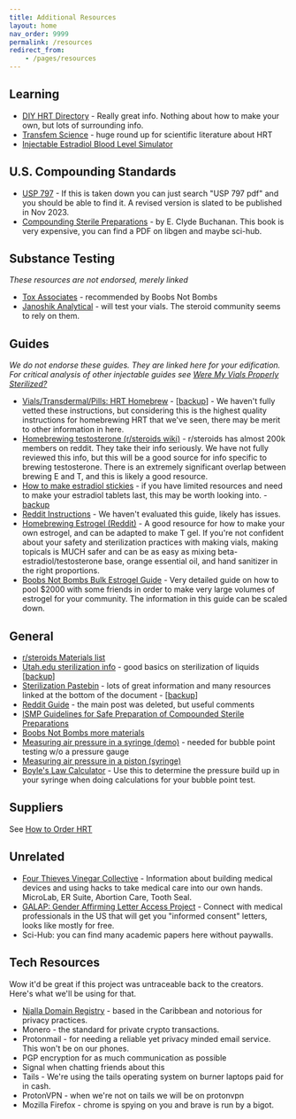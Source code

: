 ```yaml
---
title: Additional Resources
layout: home
nav_order: 9999
permalink: /resources
redirect_from:
    - /pages/resources
---
```


## Learning

* [DIY HRT Directory](https://diyhrt.wiki/index) - Really great info. Nothing about how to make your own, but lots of surrounding info.
* [Transfem Science](https://transfemscience.org/) - huge round up for scientific literature about HRT
* [Injectable Estradiol Blood Level Simulator](https://transfemscience.org/misc/injectable-e2-simulator-advanced/)

## U.S. Compounding Standards
* [USP 797](https://college.acaai.org/wp-content/uploads/2021/01/2019_USP_FINAL_2019-06-01.pdf) - If this is taken down you can just search "USP 797 pdf" and you should be able to find it. A revised version is slated to be published in Nov 2023.
* [Compounding Sterile Preparations](https://publications.ashp.org/display/book/9781585284856/9781585284856.xml) - by E. Clyde Buchanan. This book is very expensive, you can find a PDF on libgen and maybe sci-hub.

## Substance Testing
_These resources are not endorsed, merely linked_
* [Tox Associates](https://toxassociates.com/) - recommended by Boobs Not Bombs
* [Janoshik Analytical](https://janoshik.com/pricing/) - will test your vials. The steroid community seems to rely on them.


## Guides
_We do not endorse these guides. They are linked here for your edification. For critical analysis of other injectable guides see [Were My Vials Properly Sterilized?](/properly-sterilized)_
* [Vials/Transdermal/Pills: HRT Homebrew](https://files.catbox.moe/ax9efj.pdf) - [[backup](https://web.archive.org/web/20220809114615/https://files.catbox.moe/ax9efj.pdf)] - We haven't fully vetted these instructions, but considering this is the highest quality instructions for homebrewing HRT that we've seen, there may be merit to other information in here.
* [Homebrewing testosterone (r/steroids wiki)](https://www.reddit.com/r/steroids/wiki/homebrew/list/) - r/steroids has almost 200k members on reddit. They take their info seriously. We have not fully reviewed this info, but this will be a good source for info specific to brewing testosterone. There is an extremely significant overlap between brewing E and T, and this is likely a good resource.
* [How to make estradiol stickies](https://stickies.neocities.org/stickies) - if you have limited resources and need to make your estradiol tablets last, this may be worth looking into. - [backup](https://web.archive.org/web/20230321182426/https://stickies.neocities.org/stickies)
* [Reddit Instructions](https://www.reddit.com/r/TransDIY/comments/g7etaq/feedback_for_homebrew_hrt_procedure/) - We haven't evaluated this guide, likely has issues.
* [Homebrewing Estrogel (Reddit)](https://www.reddit.com/r/estrogel/wiki/index/) - A good resource for how to make your own estrogel, and can be adapted to make T gel. If you're not confident about your safety and sterilization practices with making vials, making topicals is MUCH safer and can be as easy as mixing beta-estradiol/testosterone base, orange essential oil, and hand sanitizer in the right proportions.
* [Boobs Not Bombs Bulk Estrogel Guide](https://crimethinc.com/2022/12/15/producing-transdermal-estrogen-a-do-it-yourself-guide) - Very detailed guide on how to pool $2000 with some friends in order to make very large volumes of estrogel for your community. The information in this guide can be scaled down.

## General

* [r/steroids Materials list](https://www.reddit.com/r/steroids/comments/2tqv44/homebrew_discussion_on_a_larger_budget/)
* [Utah.edu sterilization info](https://teach.genetics.utah.edu/content/microbiology/liquids/) - good basics on sterilization of liquids [[backup](https://web.archive.org/web/20230131042428/https://teach.genetics.utah.edu/content/microbiology/liquids/)]
* [Sterilization Pastebin](https://pastebin.com/H9MBC8dG) - lots of great information and many resources linked at the bottom of the document - [[backup](https://web.archive.org/web/20221208222058/https://pastebin.com/H9MBC8dG)]
* [Reddit Guide](https://www.reddit.com/r/TransDIY/comments/fv86lk/homebrewing_hormones_mtf_guide/) - the main post was deleted, but useful comments
* [ISMP Guidelines for Safe Preparation of Compounded Sterile Preparations](https://www.ismp.org/sites/default/files/attachments/2017-11/Guidelines%20for%20Safe%20Preparation%20of%20Compounded%20Sterile%20Preperations_%20revised%202016.pdf)
* [Boobs Not Bombs more materials](https://cryptpad.fr/drive/#/2/drive/view/isZDZxnR6gLfyvL94EdSYfypGFV1J3yD0oGOLk4cerU/)
* [Measuring air pressure in a syringe (demo)](https://www.edumedia-sciences.com/en/media/710-gas-in-a-syringe) - needed for bubble point testing w/o a pressure gauge
* [Measuring air pressure in a piston (syringe)](https://chem.libretexts.org/Bookshelves/Introductory_Chemistry/Introductory_Chemistry/11%3A_Gases/11.04%3A_Boyles_Law_-_Pressure_and_Volume)
* [Boyle's Law Calculator](https://www.omnicalculator.com/physics/boyles-law) - Use this to determine the pressure build up in your syringe when doing calculations for your bubble point test.

## Suppliers

See [How to Order HRT](/where-to-order)

## Unrelated
* [Four Thieves Vinegar Collective](https://fourthievesvinegar.org/) - Information about building medical devices and using hacks to take medical care into our own hands. MicroLab, ER Suite, Abortion Care, Tooth Seal.
* [GALAP: Gender Affirming Letter Access Project](https://thegalap.org/) - Connect with medical professionals in the US that will get you "informed consent" letters, looks like mostly for free.
* Sci-Hub: you can find many academic papers here without paywalls.

## Tech Resources
Wow it'd be great if this project was untraceable back to the creators. Here's what we'll be using for that.

* [Njalla Domain Registry](https://njal.la/) - based in the Caribbean and notorious for privacy practices.
* Monero - the standard for private crypto transactions.
* Protonmail - for needing a reliable yet privacy minded email service. This won't be on our phones.
* PGP encryption for as much communication as possible
* Signal when chatting friends about this
* Tails - We're using the tails operating system on burner laptops paid for in cash.
* ProtonVPN - when we're not on tails we will be on protonvpn
* Mozilla Firefox - chrome is spying on you and brave is run by a bigot.
